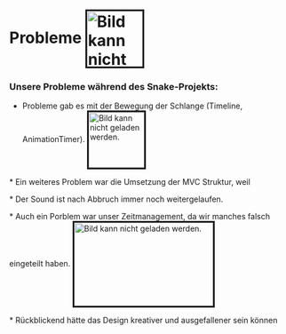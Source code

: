 <h1>Probleme
<img src="https://cdn-icons-png.flaticon.com/512/150/150409.png" height="100" width="100" alt="Bild kann nicht geladen werden." border="3" align="center"></h1>

<h3> Unsere Probleme während des Snake-Projekts:</h3>




* <p> Probleme gab es mit der Bewegung der Schlange (Timeline, AnimationTimer).   <img src="https://rembound.com/files/creating-a-snake-game-tutorial-with-html5/snake.png" height="100" width="100" alt="Bild kann nicht geladen werden." border="3" align="center">
</p> 
<p> * Ein weiteres Problem war die Umsetzung der MVC Struktur, weil </P>
<p> * Der Sound ist nach Abbruch immer noch weitergelaufen.</p> 
<p> * Auch ein Porblem war unser Zeitmanagement, da wir manches falsch eingeteilt haben.    <img src="https://banner2.cleanpng.com/20180615/sfi/kisspng-symbol-logo-computer-icons-time-cargo-hook-5b235691dd7733.5545516115290425779071.jpg" height="150" width="250" alt="Bild kann nicht geladen werden." border="3" align="center"></p> 
<p> * Rückblickend hätte das Design kreativer und ausgefallener sein können </p> 

